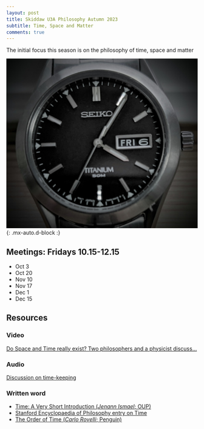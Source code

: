 ```yaml
---
layout: post
title: Skiddaw U3A Philosophy Autumn 2023
subtitle: Time, Space and Matter
comments: true
---
```


The initial focus this season is on the philosophy of time, space and matter

![Time](/assets/img/watch.jpg)
{: .mx-auto.d-block :}

## Meetings: Fridays 10.15-12.15

* Oct 3
* Oct 20
* Nov 10
* Nov 17
* Dec 1
* Dec 15



## Resources


### Video
[Do Space and Time really exist?  Two philosophers and a physicist discuss...](https://www.youtube.com/watch?v=So6f4fTMWY4)

### Audio
[Discussion on time-keeping](https://www.bbc.co.uk/sounds/play/p0g0xtvp)

### Written word
* [Time: A Very Short Introduction (_Jenann Ismael_; OUP)](https://global.oup.com/academic/product/time-a-very-short-introduction-9780198832669?cc=gb&lang=en)
* [Stanford Encyclopaedia of Philosophy entry on Time](https://plato.stanford.edu/entries/time/)
* [The Order of Time (_Carlo Rovelli_; Penguin)](https://www.penguin.co.uk/books/301539/the-order-of-time-by-rovelli-carlo/9780141984964)
